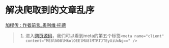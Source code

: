 # 解决爬取到的文章乱序

[加缪传 : 作者前言_奥利维·托德](https://www.99lib.net/book/9803/351479.htm)



> 1. 进入[网页源码](view-source:https://www.99lib.net/book/9803/351479.htm)，我们可以看到meta的第五个标签`<meta name="client" content="ME8lN08lMkolOEElMU8lMTRTJTEyUiUxNg==" />`